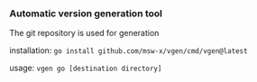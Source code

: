 ### Automatic version generation tool
The git repository is used for generation

installation:
`go install github.com/msw-x/vgen/cmd/vgen@latest`

usage:
`vgen go [destination directory]`
